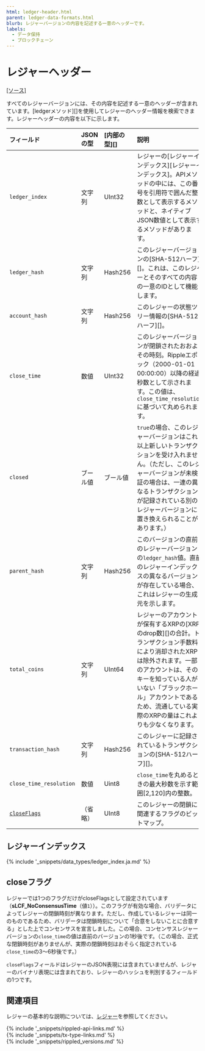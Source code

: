 ```yaml
---
html: ledger-header.html
parent: ledger-data-formats.html
blurb: レジャーバージョンの内容を記述する一意のヘッダーです。
labels:
  - データ保持
  - ブロックチェーン
---
```

# レジャーヘッダー
[[ソース]](https://github.com/ripple/rippled/blob/master/src/ripple/ledger/ReadView.h#L71 "Source")

すべてのレジャーバージョンには、その内容を記述する一意のヘッダーが含まれています。[ledgerメソッド][]を使用してレジャーのヘッダー情報を検索できます。レジャーヘッダーの内容を以下に示します。

| フィールド | JSONの型 | [内部の型][] | 説明   |
|:-----------------------------|:----------|:------------------|:--------------|
| `ledger_index` | 文字列 | UInt32 | レジャーの[レジャーインデックス][レジャーインデックス]。APIメソッドの中には、この番号を引用符で囲んだ整数として表示するメソッドと、ネイティブJSON数値として表示するメソッドがあります。 |
| `ledger_hash` | 文字列 | Hash256 | このレジャーバージョンの[SHA-512ハーフ][]。これは、このレジャーとそのすべての内容の一意のIDとして機能します。 |
| `account_hash` | 文字列 | Hash256 | このレジャーの状態ツリー情報の[SHA-512ハーフ][]。 |
| `close_time` | 数値 | UInt32 | このレジャーバージョンが閉鎖されたおおよその時刻。Rippleエポック（2000-01-01 00:00:00）以降の経過秒数として示されます。この値は、`close_time_resolution`に基づいて丸められます。 |
| `closed` | ブール値 | ブール値 | `true`の場合、このレジャーバージョンはこれ以上新しいトランザクションを受け入れません。（ただし、このレジャーバージョンが未検証の場合は、一連の異なるトランザクションが記録されている別のレジャーバージョンに置き換えられることがあります。） |
| `parent_hash` | 文字列 | Hash256 | このバージョンの直前のレジャーバージョンの`ledger_hash`値。直前のレジャーインデックスの異なるバージョンが存在している場合、これはレジャーの生成元を示します。 |
| `total_coins` | 文字列 | UInt64 | レジャーのアカウントが保有するXRPの[XRPのdrop数][]の合計。トランザクション手数料により消却されたXRPは除外されます。一部のアカウントは、そのキーを知っている人がいない「ブラックホール」アカウントであるため、流通している実際のXRPの量はこれよりも少なくなります。 |
| `transaction_hash` | 文字列 | Hash256 | このレジャーに記録されているトランザクションの[SHA-512ハーフ][]。 |
| `close_time_resolution` | 数値 | Uint8 | `close_time`を丸めるときの最大秒数を示す範囲[2,120]内の整数。 |
| [`closeFlags`](#closeフラグ) | （省略） | UInt8 | このレジャーの閉鎖に関連するフラグのビットマップ。 |


## レジャーインデックス
{% include '_snippets/data_types/ledger_index.ja.md' %}
<!--{#_ #}-->


## closeフラグ

レジャーでは1つのフラグだけがcloseFlagsとして設定されています（**sLCF_NoConsensusTime**（値`1`））。このフラグが有効な場合、バリデータによってレジャーの閉鎖時刻が異なります。ただし、作成しているレジャーは同一のものであるため、バリデータは閉鎖時刻について「合意をしないことに合意する」とした上でコンセンサスを宣言しました。この場合、コンセンサスレジャーバージョンの`close_time`の値は直前のバージョンの1秒後です。（この場合、正式な閉鎖時刻がありませんが、実際の閉鎖時刻はおそらく指定されている`close_time`の3～6秒後です。）

`closeFlags`フィールドはレジャーのJSON表現には含まれていませんが、レジャーのバイナリ表現には含まれており、レジャーのハッシュを判別するフィールドの1つです。


## 関連項目

レジャーの基本的な説明については、[レジャー](ledgers.html)を参照してください。


<!--{# common link defs #}-->
{% include '_snippets/rippled-api-links.md' %}			
{% include '_snippets/tx-type-links.md' %}			
{% include '_snippets/rippled_versions.md' %}
